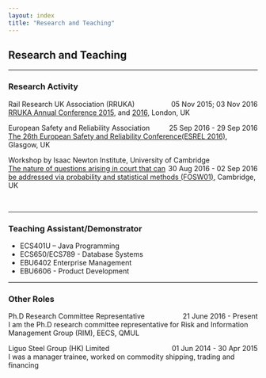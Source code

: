 ```yaml
---
layout: index
title: "Research and Teaching"
---
```

<h2>Research and Teaching</h2>
<hr>
<h3>Research Activity</h3>

<p style="text-align:left;">
Rail Research UK Association (RRUKA)<span style="float:right;">05 Nov 2015;  03 Nov 2016</span>
<br><a href="http://www.rruka.org.uk/events/rruka-annual-conference-2015/">RRUKA Annual Conference 2015</a>, and <a href="http://www.rruka.org.uk/events/rruka-annual-conference-2016/">2016</a>, London, UK
</p> 


<p style="text-align:left;">
European Safety and Reliability Association<span style="float:right;">25 Sep 2016 - 29 Sep 2016</span>
<br><a href="esrel2016.org">The 26th European Safety and Reliability Conference(ESREL 2016)</a>, Glasgow, UK
</p> 


<p style="text-align:left;">
Workshop by Isaac Newton Institute, University of Cambridge<span style="float:right;">30 Aug 2016 - 02 Sep 2016</span>
<br><a href="https://www.newton.ac.uk/event/fosw01">The nature of questions arising in court that can be addressed via probability and statistical methods (FOSW01)</a>, Cambridge, UK
</p> 
<br>




<hr>
<h3>Teaching Assistant/Demonstrator</h3>
<ul>
<li>	
ECS401U – Java Programming</li>
<li>ECS650/ECS789 - Database Systems</li>
<li>EBU6402 Enterprise Management</li>
<li>EBU6606 - Product Development</li>
</ul>


<hr>
<h3>Other Roles</h3>
<p style="text-align:left;">
Ph.D Research Committee Representative<span style="float:right;">21 June 2016 - Present</span>
<br>I am the Ph.D research committee representative for Risk and Information Management Group (RIM), EECS, QMUL 
</p> 

<p style="text-align:left;">
Liguo Steel Group (HK) Limited<span style="float:right;">01 Jun 2014 - 30 Apr 2015</span>
<br>I was a manager trainee, worked on commodity shipping, trading and financing
</p> 

